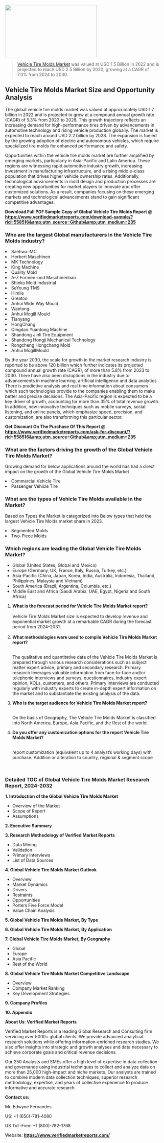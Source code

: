<img src="https://ffe5etoiles.com/wp-content/uploads/2024/12/MST1-300x171.png" alt="" width="300" height="171" class="alignnone size-medium wp-image-20088" /><blockquote><p><p><a href="https://www.verifiedmarketreports.com/download-sample/?rid=558516&utm_source=Github&utm_medium=235" target="_blank">Vehicle Tire Molds Market</a> was valued at USD 1.5 Billion in 2022 and is projected to reach USD 2.5 Billion by 2030, growing at a CAGR of 7.0% from 2024 to 2030.</p></blockquote><p><h2>Vehicle Tire Molds Market Size and Opportunity Analysis</h2><p>The global vehicle tire molds market was valued at approximately USD 1.7 billion in 2022 and is projected to grow at a compound annual growth rate (CAGR) of 5.3% from 2023 to 2028. This growth trajectory reflects an increasing demand for high-performance tires driven by advancements in automotive technology and rising vehicle production globally. The market is expected to reach around USD 2.2 billion by 2028. The expansion is fueled by the growing adoption of electric and autonomous vehicles, which require specialized tire molds for enhanced performance and safety.</p><p>Opportunities within the vehicle tire molds market are further amplified by emerging markets, particularly in Asia-Pacific and Latin America. These regions are witnessing rapid automotive industry growth, increasing investment in manufacturing infrastructure, and a rising middle-class population that drives higher vehicle ownership rates. Additionally, technological advancements in mold design and production processes are creating new opportunities for market players to innovate and offer customized solutions. As a result, companies focusing on these emerging markets and technological advancements stand to gain significant competitive advantages.</p></p><p class=""><strong>Download Full PDF Sample Copy of Global Vehicle Tire Molds Report @ <a href="https://www.verifiedmarketreports.com/download-sample/?rid=558516&amp;utm_source=Github&amp;utm_medium=235" target="_blank">https://www.verifiedmarketreports.com/download-sample/?rid=558516&amp;utm_source=Github&amp;utm_medium=235</a></strong></p><h3 id="" class="">Who are the largest Global manufacturers in the Vehicle Tire Molds industry?</h3><p><li>Saehwa IMC</li><li> Herbert Maschinen</li><li> MK Technology</li><li> King Machine</li><li> Quality Mold</li><li> A-Z Formen-und Maschinenbau</li><li> Shinko Mold Industrial</li><li> SeYoung TMS</li><li> Himile</li><li> Greatoo</li><li> Anhui Wide Way Mould</li><li> Wantong</li><li> Anhui Mcgill Mould</li><li> Tianyang</li><li> HongChang</li><li> Qingdao Yuantong Machine</li><li> Shandong Jinli Tire Equipment</li><li> Shandong Hongji Mechanical Technology</li><li> Rongcheng Hongchang Mold</li><li> Anhui McgillMould</li></p><div class=""><div class="" dir="" data-message-author-role="" data-message-id="" data-message-model-slug=""><div class=""><div class=""><div class=""><div class="" dir="" data-message-author-role="" data-message-id="" data-message-model-slug=""><div class=""><div class=""><p>By the year 2030, the scale for growth in the market research industry is reported to be above 120 billion which further indicates its projected compound annual growth rate (CAGR), of more than 5.8% from 2023 to 2030. There have also been disruptions in the industry due to advancements in machine learning, artificial intelligence and data analytics There is predictive analysis and real time information about consumers which such technologies provide to the companies enabling them to make better and precise decisions. The Asia-Pacific region is expected to be a key driver of growth, accounting for more than 35% of total revenue growth. In addition, new innovative techniques such as mobile surveys, social listening, and online panels, which emphasize speed, precision, and customization, are also transforming this particular sector.</p><p><strong>Get Discount On The Purchase Of This Report @&nbsp; <a href="https://www.verifiedmarketreports.com/ask-for-discount/?rid=558516&amp;utm_source=Github&amp;utm_medium=235" target="_blank">https://www.verifiedmarketreports.com/ask-for-discount/?rid=558516&amp;utm_source=Github&amp;utm_medium=235</a></strong></p></div></div></div></div></div></div></div></div><h3 id="" class="">What are the factors driving the growth of the Global Vehicle Tire Molds Market?</h3><p id="" class="">Growing demand for below applications around the world has had a direct impact on the growth of the Global Vehicle Tire Molds Market</p><p id="" class=""><li>Commercial Vehicle Tire</li><li> Passenger Vehicle Tire</li></p><h3 id="" class="">What are the types of Vehicle Tire Molds available in the Market?</h3><p id="" class="">Based on Types the Market is categorized into Below types that held the largest Vehicle Tire Molds market share In 2023.</p><p id="" class=""><li>Segmented Molds</li><li> Two-Piece Molds</li></p><h3 id="" class="">Which regions are leading the Global Vehicle Tire Molds Market?</h3><ul><li>Global (United States, Global and Mexico)</li><li>Europe (Germany, UK, France, Italy, Russia, Turkey, etc.)</li><li>Asia-Pacific (China, Japan, Korea, India, Australia, Indonesia, Thailand, Philippines, Malaysia and Vietnam)</li><li>South America (Brazil, Argentina, Columbia, etc.)</li><li>Middle East and Africa (Saudi Arabia, UAE, Egypt, Nigeria and South Africa)</li></ul><p><ol><li><strong>What is the forecast period for Vehicle Tire Molds Market report?<br /></strong><br /><span data-sheets-root="1" data-sheets-value="{&quot;1&quot;:2,&quot;2&quot;:&quot;XXXX size is expected to develop revenue and exponential market growth at a remarkable CAGR during the forecast period from 2024&ndash;2030.&quot;}" data-sheets-userformat="{&quot;2&quot;:12674,&quot;4&quot;:{&quot;1&quot;:2,&quot;2&quot;:16776960},&quot;10&quot;:2,&quot;11&quot;:0,&quot;15&quot;:&quot;Arial&quot;,&quot;16&quot;:12}">Vehicle Tire Molds Market size is expected to develop revenue and exponential market growth at a remarkable CAGR during the forecast period from 2024&ndash;2031.</span><br /><br /></li><li><strong>What methodologies were used to compile Vehicle Tire Molds Market report?<br /><br /></strong><p>The qualitative and quantitative data of the&nbsp;Vehicle Tire Molds Market is prepared through various research considerations such as subject matter expert advice, primary and secondary research. Primary research leverages valuable information from face-to-face and/or telephonic interviews and surveys, questionnaires, industry expert opinion, KOLs, customers, and others. Primary interviews are conducted regularly with industry experts to create in-depth expert information on the market and to substantiate the existing analysis of the data.&nbsp;</p></li><li><strong>Who is the target audience for Vehicle Tire Molds Market report?<br /><br /></strong><p>On the basis of Geography, The&nbsp;Vehicle Tire Molds Market is classified into North America, Europe, Asia Pacific, and the Rest of the world.</p></li><li><strong>Do you offer any customization options for the report Vehicle Tire Molds Market?<br /><br /></strong><p>report customization (equivalent up to 4 analyst&rsquo;s working days) with purchase. Addition or alteration to country, regional &amp; segment scope</p><p>&nbsp;</p></li></ol></p><h3 id="" class="">Detailed TOC of Global Vehicle Tire Molds Market Research Report, 2024-2032</h3><p id="" class=""><strong>1. Introduction of the Global Vehicle Tire Molds Market</strong></p><ul><li>Overview of the Market</li><li>Scope of Report</li><li>Assumptions</li></ul><p id="" class=""><strong>2. Executive Summary</strong></p><p id="" class=""><strong>3. Research Methodology of&nbsp;Verified Market Reports</strong></p><ul><li>Data Mining</li><li>Validation</li><li>Primary Interviews</li><li>List of Data Sources</li></ul><p id="" class=""><strong>4. Global Vehicle Tire Molds Market Outlook</strong></p><ul><li>Overview</li><li>Market Dynamics</li><li>Drivers</li><li>Restraints</li><li>Opportunities</li><li>Porters Five Force Model</li><li>Value Chain Analysis</li></ul><p id="" class=""><strong>5. Global Vehicle Tire Molds Market, By&nbsp;Type</strong></p><p id="" class=""><strong>6. Global Vehicle Tire Molds Market, By Application</strong></p><p id="" class=""><strong>7. Global Vehicle Tire Molds Market, By Geography</strong></p><ul><li>Global</li><li>Europe</li><li>Asia Pacific</li><li>Rest of the World</li></ul><p id="" class=""><strong>8. Global Vehicle Tire Molds Market Competitive Landscape</strong></p><ul><li>Overview</li><li>Company Market Ranking</li><li>Key Development Strategies</li></ul><p id="" class=""><strong>9. Company Profiles</strong></p><p id="" class=""><strong>10. Appendix</strong></p><p id="" class=""><strong>About Us: Verified Market Reports</strong></p><p id="" class="">Verified Market Reports is a leading Global Research and Consulting firm servicing over 5000+ global clients. We provide advanced analytical research solutions while offering information-enriched research studies. We also offer insights into strategic and growth analyses and data necessary to achieve corporate goals and critical revenue decisions.</p><p id="" class="">Our 250 Analysts and SMEs offer a high level of expertise in data collection and governance using industrial techniques to collect and analyze data on more than 25,000 high-impact and niche markets. Our analysts are trained to combine modern data collection techniques, superior research methodology, expertise, and years of collective experience to produce informative and accurate research.</p><p id="" class=""><strong>Contact us:</strong></p><p id="" class="">Mr. Edwyne Fernandes</p><p id="" class="">US: +1 (650)-781-4080</p><p id="" class="">US Toll-Free: +1 (800)-782-1768</p><p id="" class="">Website: <a target="" data-test-app-aware-link=""><strong>https://www.verifiedmarketreports.com/</strong></a></p>
